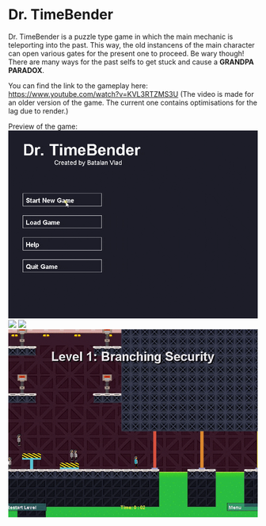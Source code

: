 # Dr. TimeBender
Dr. TimeBender is a puzzle type game in which the main mechanic is teleporting into the past. This way, the old instancens of the main character can open various gates for the present one to proceed. Be wary though! There are many ways for the past selfs to get stuck and cause a **GRANDPA PARADOX**.

You can find the link to the gameplay here: https://www.youtube.com/watch?v=KVL3RTZMS3U
(The video is made for an older version of the game. The current one contains optimisations for the lag due to render.)

Preview of the game:
![](gif-1.gif)
![](gif-2.gif)
![](gif-3.gif)
![](gif-4.gif)


